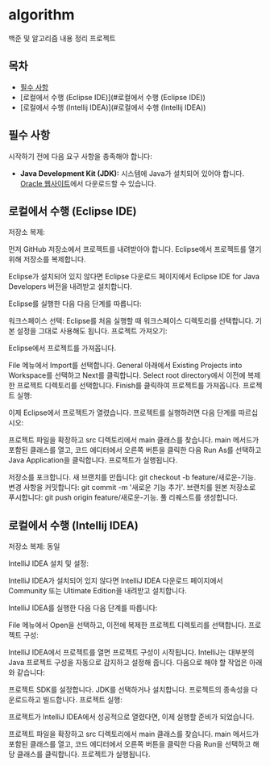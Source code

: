 # algorithm
백준 및 알고리즘 내용 정리 프로젝트

## 목차

- [필수 사항](#필수-사항)
- [로컬에서 수행 (Eclipse IDE)](#로컬에서 수행 (Eclipse IDE))
- [로컬에서 수행 (Intellij IDEA)](#로컬에서 수행 (Intellij IDEA))

## 필수 사항

시작하기 전에 다음 요구 사항을 충족해야 합니다:

- **Java Development Kit (JDK):** 시스템에 Java가 설치되어 있어야 합니다. [Oracle 웹사이트](https://www.oracle.com/java/technologies/javase-downloads.html)에서 다운로드할 수 있습니다.

## 로컬에서 수행 (Eclipse IDE)

저장소 복제:

먼저 GitHub 저장소에서 프로젝트를 내려받아야 합니다. Eclipse에서 프로젝트를 열기 위해 저장소를 복제합니다.

Eclipse가 설치되어 있지 않다면 Eclipse 다운로드 페이지에서 Eclipse IDE for Java Developers 버전을 내려받고 설치합니다.

Eclipse를 실행한 다음 다음 단계를 따릅니다:

워크스페이스 선택: Eclipse를 처음 실행할 때 워크스페이스 디렉토리를 선택합니다. 기본 설정을 그대로 사용해도 됩니다.
프로젝트 가져오기:

Eclipse에서 프로젝트를 가져옵니다.

File 메뉴에서 Import를 선택합니다.
General 아래에서 Existing Projects into Workspace를 선택하고 Next를 클릭합니다.
Select root directory에서 이전에 복제한 프로젝트 디렉토리를 선택합니다.
Finish를 클릭하여 프로젝트를 가져옵니다.
프로젝트 실행:

이제 Eclipse에서 프로젝트가 열렸습니다. 프로젝트를 실행하려면 다음 단계를 따르십시오:

프로젝트 파일을 확장하고 src 디렉토리에서 main 클래스를 찾습니다.
main 메서드가 포함된 클래스를 열고, 코드 에디터에서 오른쪽 버튼을 클릭한 다음 Run As를 선택하고 Java Application을 클릭합니다.
프로젝트가 실행됩니다.

저장소를 포크합니다.
새 브랜치를 만듭니다: git checkout -b feature/새로운-기능.
변경 사항을 커밋합니다: git commit -m '새로운 기능 추가'.
브랜치를 원본 저장소로 푸시합니다: git push origin feature/새로운-기능.
풀 리퀘스트를 생성합니다.

## 로컬에서 수행 (Intellij IDEA)

저장소 복제:
동일

IntelliJ IDEA 설치 및 설정:

IntelliJ IDEA가 설치되어 있지 않다면 IntelliJ IDEA 다운로드 페이지에서 Community 또는 Ultimate Edition을 내려받고 설치합니다.

IntelliJ IDEA를 실행한 다음 다음 단계를 따릅니다:

File 메뉴에서 Open을 선택하고, 이전에 복제한 프로젝트 디렉토리를 선택합니다.
프로젝트 구성:

IntelliJ IDEA에서 프로젝트를 열면 프로젝트 구성이 시작됩니다. IntelliJ는 대부분의 Java 프로젝트 구성을 자동으로 감지하고 설정해 줍니다. 다음으로 해야 할 작업은 아래와 같습니다:

프로젝트 SDK를 설정합니다. JDK를 선택하거나 설치합니다.
프로젝트의 종속성을 다운로드하고 빌드합니다.
프로젝트 실행:

프로젝트가 IntelliJ IDEA에서 성공적으로 열렸다면, 이제 실행할 준비가 되었습니다.

프로젝트 파일을 확장하고 src 디렉토리에서 main 클래스를 찾습니다.
main 메서드가 포함된 클래스를 열고, 코드 에디터에서 오른쪽 버튼을 클릭한 다음 Run을 선택하고 해당 클래스를 클릭합니다.
프로젝트가 실행됩니다.
